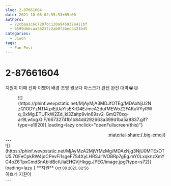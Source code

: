 ```yaml
---
slug: 2-87661604
date: 2021-10-08 02:55:53+09:00
authors:
  - 72cbaa1c6c7207bc120a945937e411bf
  - 6599dbbcaa26237c2ab0f3becb421b45
categories:
  - Jiwon
tags:
  - Fan Post
---
```


# 2-87661604

<div class="post-container" markdown="1">
<div class="content-container md-sidebar__scrollwrap" markdown="1">

지원이 이때 진짜 이뻤어 배경 조명 뭣보다 마스크가 완전 완전 대박😭😉
<figure markdown="1">
![](https://phinf.wevpstatic.net/MjAyMjA3MDJfOTEg/MDAxNjU2NzQ1ODYzNTI4.piEjUaYIsEKrD4EJmcA2dufMEWoZ2FAKuVYyRWq_0xMg.ETUFkW2Zd_kl3Zaitp9vIn69sv2-GmQ70xq-ar9Lwtog.GIF/66732741b1b84dd292663a399d1ba5a8837.gif?type=e1920){ loading=lazy onclick="openFullscreen(this)"}
</figure>


</div>
</div>

<div style="text-align: right;" markdown="1">
<a href="https://weverse.io/fromis9/fanpost/2-87661604" style="text-align: right;">:material-share:{.big-emoji}</a>
</div>
---

<div class="comments-container md-sidebar__scrollwrap" markdown="1">
<div class="comment" markdown="1">
<div class='id-container' markdown="1">
![](https://phinf.wevpstatic.net/MjAyMzA2MjVfMzMg/MDAxNjg3NjU0MTExOTU5.7GFeCpkRW4jdCPevFi1sgeF7S4XyLHRSJr1VOBRp7gEg.mY0LxqknzXmYC4oZ6TpxCmdSnAbldBctUiaEHQVjHkgg.JPEG/image.jpg?type=s72){ loading=lazy }
**<span class="artist">지원</span>** <small>Oct 08 2021, 02:56</small><br>
</div>
<div class='comment-body' markdown="1">
이쁘네 지원이
</div>
</div>
</div>
---
